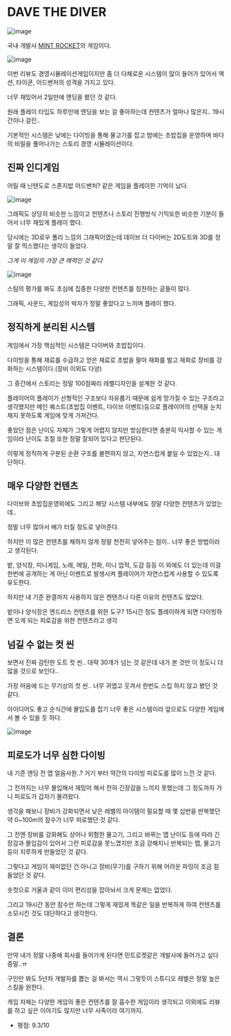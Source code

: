 # DAVE THE DIVER

![image](https://github.com/fkdl0048/GameReview/assets/84510455/4681a993-71ab-4a66-bc70-5616796d5697)

국내 개발사 [MINT ROCKET](https://mintrocketgames.com/ko/DaveTheDiver)의 게임이다.

![image](https://github.com/fkdl0048/GameReview/assets/84510455/5b09ffff-45c8-47da-bb7c-f41b4e1bccd9)

이번 리뷰도 경영시뮬레이션게임이지만 좀 더 다채로운 시스템이 많이 들어가 있어서 액션, 타이쿤, 어드밴처의 성격을 가지고 있다.

너무 재밌어서 2일만에 엔딩을 봤던 것 같다.

원래 플레이 타입도 하루만에 엔딩을 보는 걸 좋아하는데 컨텐츠가 얼마나 많은지.. 19시간이나 걸린..

기본적인 시스템은 낮에는 다이빙을 통해 물고기를 잡고 밤에는 초밥집을 운영하며 바다의 비밀을 풀어나가는 스토리 경영 시뮬레이션이다.

## 진짜 인디게임

어릴 때 닌텐도로 스폰지밥 어드밴처? 같은 게임을 플레이한 기억이 났다.

![image](https://github.com/fkdl0048/GameReview/assets/84510455/d8d1cb7e-dbc0-4f7d-abce-a4dc410e8291)

그래픽도 상당히 비슷한 느낌이고 컨텐츠나 스토리 진행방식 기믹또한 비슷한 기분이 들어서 너무 재밌게 플레이 했다.

당시에는 3D로우 폴리 느낌의 그래픽이였는데 데이브 더 다이버는 2D도트와 3D를 정말 잘 믹스했다는 생각이 들었다.

*그게 이 게임의 가장 큰 매력인 것 같다*

![image](https://github.com/fkdl0048/GameReview/assets/84510455/b48d3feb-85e6-4142-949d-218e7950927d)

스팀의 평가를 봐도 초심에 집중한 다양한 컨텐츠를 칭찬하는 글들이 많다.

그래픽, 사운드, 게임성의 박자가 정말 좋았다고 느끼며 플레이 했다.

## 정직하게 분리된 시스템

게임에서 가장 핵심적인 시스템은 다이버와 초밥집이다.

다이빙을 통해 재료를 수급하고 얻은 재료로 초밥을 팔아 재화를 벌고 재화로 장비를 강화하는 시스템이다.(장비 이외도 다양)

그 중간에서 스토리는 정말 100점짜리 레벨디자인을 설계한 것 같다.

플레이어의 플레이가 선형적인 구조보다 자유롭기 때문에 쉽게 망가질 수 있는 구조라고 생각했지만 메인 퀘스트(초밥집 이벤트, 다이브 이벤트)등으로 플레이어의 선택을 눈치채지 못하도록 게임에 맞게 가져간다.

좋았던 점은 난이도 자체가 그렇게 어렵지 않지만 방심한다면 충분히 익사할 수 있는 게임이라 난이도 조절 또한 정말 잘되어 있다고 판단된다.

이렇게 정직하게 구분된 순환 구조를 불편하지 않고, 자연스럽게 붙일 수 있었는지.. 대단하다.

## 매우 다양한 컨텐츠

다이브와 초밥집운영외에도 그리고 해당 시스템 내부에도 정말 다양한 컨텐츠가 있었는데..

정말 너무 많아서 배가 터질 정도로 넣어준다.

하지만 이 많은 컨텐츠를 채하지 않게 정말 천천히 넣어주는 점이.. 너무 좋은 방법이라고 생각된다.

밭, 양식장, 미니게임, 노래, 메일, 전화, 미니 업적, 도감 등등 이 외에도 더 있는데 이걸 한번에 공개하는 게 아닌 이벤트로 발생시켜 플레이어가 자연스럽게 사용할 수 있도록 유도한다.

하지만 내 기준 완결까지 사용하지 않은 켄텐츠나 다른 이유의 컨텐츠도 많았다.

밭이나 양식장은 엔드리스 컨텐츠를 위한 도구? 15시간 정도 플레이하게 되면 다이빙하면 오게 되는 피로감을 위한 컨텐츠라고 생각

## 넘길 수 없는 컷 씬

보면서 진짜 감탄한 도트 컷 씬.. 대략 30개가 넘는 것 같은데 내가 본 것만 이 정도니 더 많을 것으로 보인다..

가장 마음에 드는 무기상의 컷 씬.. 너무 귀엽고 웃겨서 한번도 스킵 하지 않고 봤던 것 같다.

아이디어도 좋고 순식간에 몰입도를 잡기 너무 좋은 시스템이라 앞으로도 다양한 게임에서 볼 수 있을 듯 하다.

![image](https://github.com/fkdl0048/GameReview/assets/84510455/3d3f781a-7056-4d47-b7a2-de6dabfa9ccd)

## 피로도가 너무 심한 다이빙

내 기준 엔딩 전 맵 얼음사원..? 거기 부터 약간의 다이빙 피로도를 많이 느낀 것 같다.

그 전까지는 너무 몰입해서 재밌어 해서 전혀 긴장감을 느끼지 못했는데 그 정도까지 가니 피로도가 갑자기 몰려왔다.

생각을 해보니 장비가 강화되면서 낮은 레벨의 아이템이 필요할 때 몇 십번을 반복했던 약 0~100m의 잠수가 너무 피로했던 것 같다.

그 전엔 장비를 강화해도 상어나 위험한 물고기, 그리고 바뀌는 맵 난이도 등에 따라 긴장감과 몰입감이 있어서 그런 피로감을 못느꼈지만 조금 강해지니 반복되는 맵, 물고기 등이 지루하게 만들었던 것 같다.

그렇다고 게임이 재미없던 건 아니고 장비(무기)를 구하기 위해 어려운 파밍이 조금 힘들었던 것 같다.

숏컷으로 거울과 같이 이미 편리성을 잡아놔서 크게 문제는 없었다.

그리고 19시간 동안 잠수만 하는데 그렇게 재밌게 똑같은 일을 반복하게 하여 컨텐츠를 소모시킨 것도 대단하다고 생각한다.

## 결론

만약 내가 정말 나중에 회사를 들어가게 된다면 민트로켓같은 개발사에 들어가고 싶다 증말..ㅠ

구인만 봐도 5년차 개발자를 뽑는 걸 봐서는 역시 그렇듯이 스튜디오 레벨은 정말 높은 스킬을 원한다.

게임 자체는 다양한 게임의 좋은 컨텐츠를 잘 흡수한 게임이라 생각되고 이외에도 리뷰를 하고 싶은 이야기도 많지만 너무 사족이라 여기까지.

- 평점: 9.3/10